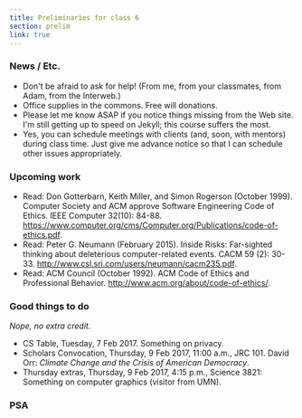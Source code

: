 ```yaml
---
title: Preliminaries for class 6
section: prelim
link: true
---
```

### News / Etc.

* Don't be afraid to ask for help!  (From me, from your classmates, from
  Adam, from the Interweb.)
* Office supplies in the commons.  Free will donations.
* Please let me know ASAP if you notice things missing from the Web site.
  I'm still getting up to speed on Jekyll; this course suffers the most.
* Yes, you can schedule meetings with clients (and, soon, with mentors) during
  class time.  Just give me advance notice so that I can schedule other
  issues appropriately.

### Upcoming work

* Read: Don Gotterbarn, Keith Miller, and Simon Rogerson (October 1999). Computer Society and ACM approve Software Engineering Code of Ethics. IEEE Computer 32(10): 84-88. https://www.computer.org/cms/Computer.org/Publications/code-of-ethics.pdf. 
* Read: Peter G. Neumann (February 2015). Inside Risks: Far-sighted thinking about deleterious computer-related events. CACM 59 (2): 30-33. http://www.csl.sri.com/users/neumann/cacm235.pdf. 
* Read: ACM Council (October 1992). ACM Code of Ethics and Professional Behavior. http://www.acm.org/about/code-of-ethics/.

### Good things to do

*Nope, no extra credit.*

* CS Table, Tuesday, 7 Feb 2017.  Something on privacy.
* Scholars Convocation, Thursday, 9 Feb 2017, 11:00 a.m., JRC 101.
  David Orr: *Climate Change and the Crisis of American Democracy*.
* Thursday extras, Thursday, 9 Feb 2017, 4:15 p.m., Science 3821: Something on
  computer graphics (visitor from UMN).

### PSA

